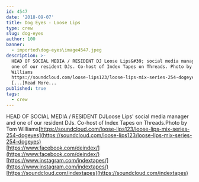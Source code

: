 ```yaml
---
id: 4547
date: '2018-09-07'
title: Dog Eyes - Loose Lips
type: crew
slug: dog-eyes
author: 100
banner:
  - imported\dog-eyes\image4547.jpeg
description: >-
  HEAD OF SOCIAL MEDIA / RESIDENT DJ Loose Lips&#39; social media manager and
  one of our resident DJs. Co-host of Index Tapes on Threads. Photo by Tom
  Williams
  https://soundcloud.com/loose-lips123/loose-lips-mix-series-254-dogeyeshttps://www.facebook.com/deindex/https://www.instagram.com/indextapes/https://soundcloud.com/indextapes
  [...]Read More...
published: true
tags:
  - crew
---
```

HEAD OF SOCIAL MEDIA / RESIDENT DJLoose Lips' social media manager and one of our resident DJs. Co-host of Index Tapes on Threads.Photo by Tom Williams[](https://soundcloud.com/loose-lips123/loose-lips-mix-series-254-dogeyes?fbclid=IwAR2Gz5eaXadbSBpSVmYksAy1ji_ypA-N3xm7V62_i869vYjqsbDrQqwCckg)[https://soundcloud.com/loose-lips123/loose-lips-mix-series-254-dogeyes](https://soundcloud.com/loose-lips123/loose-lips-mix-series-254-dogeyes)  
[https://www.facebook.com/deindex/](https://www.facebook.com/deindex/)  
[https://www.instagram.com/indextapes/](https://www.instagram.com/indextapes/)  
[https://soundcloud.com/indextapes](https://soundcloud.com/indextapes)